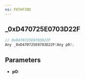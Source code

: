 ```yaml
---
ns: PATHFIND
---
```

## _0xD470725E0703D22F

```c
// 0xD470725E0703D22F
Any _0xD470725E0703D22F(Any p0);
```

## Parameters
* **p0**:
